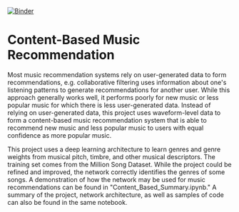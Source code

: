 [![Binder](https://mybinder.org/badge_logo.svg)](https://mybinder.org/v2/gh/kimvonga/Content_Based_Music_Recommendation/main)

# Content-Based Music Recommendation

Most music recommendation systems rely on user-generated data to form recommendations, e.g. collaborative filtering uses information about one's listening patterns to generate recommendations for another user. While this approach generally works well, it performs poorly for new music or less popular music for which there is less user-generated data. Instead of relying on user-generated data, this project uses waveform-level data to form a content-based music recommendation system that is able to recommend new music and less popular music to users with equal confidence as more popular music. 

This project uses a deep learning architecture to learn genres and genre weights from musical pitch, timbre, and other musical descriptors. The training set comes from the Million Song Dataset. While the project could be refined and improved, the network correctly identifies the genres of some songs. A demonstration of how the network may be used for music recommendations can be found in "Content_Based_Summary.ipynb." A summary of the project, network architecture, as well as samples of code can also be found in the same notebook.
